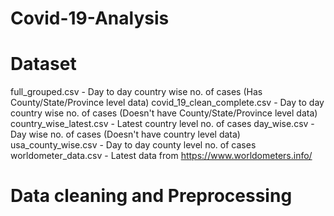 # Covid-19-Analysis
# Dataset
full_grouped.csv - Day to day country wise no. of cases (Has County/State/Province level data)
covid_19_clean_complete.csv - Day to day country wise no. of cases (Doesn't have County/State/Province level data)
country_wise_latest.csv - Latest country level no. of cases
day_wise.csv - Day wise no. of cases (Doesn't have country level data)
usa_county_wise.csv - Day to day county level no. of cases
worldometer_data.csv - Latest data from https://www.worldometers.info/

# Data cleaning and Preprocessing
